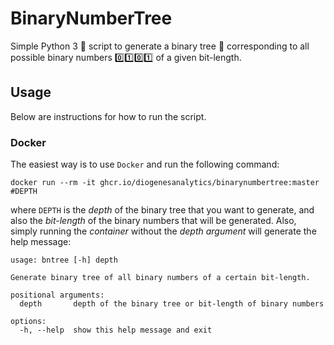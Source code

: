 # BinaryNumberTree
Simple Python 3 :snake: script to generate a binary tree :evergreen_tree:
corresponding to all possible binary numbers :zero::one::zero::one:
of a given bit-length.

## Usage
Below are instructions for how to run the script.

### Docker
The easiest way is to use `Docker` and run the following command:
```
docker run --rm -it ghcr.io/diogenesanalytics/binarynumbertree:master #DEPTH
```
where `DEPTH` is the *depth* of the binary tree that you want to generate, and
also the *bit-length* of the binary numbers that will be generated. Also,
simply running the *container* without the *depth argument* will generate the
help message:
```
usage: bntree [-h] depth

Generate binary tree of all binary numbers of a certain bit-length.

positional arguments:
  depth       depth of the binary tree or bit-length of binary numbers

options:
  -h, --help  show this help message and exit
```
